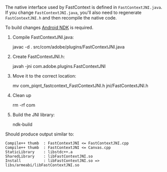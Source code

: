The native interface used by FastContext is defined in `FastContextJNI.java`.
If you change `FastContextJNI.java`, you'll also need to regenerate 
`FastContextJNI.h` and then recompile the native code.

To build changes [Android NDK](http://developer.android.com/tools/sdk/ndk/index.html) is required.

1. Compile FastContextJNI.java:

    javac -d . src/com/adobe/plugins/FastContextJNI.java

2. Create FastContextJNI.h:

    javah -jni com.adobe.plugins.FastContextJNI

3. Move it to the correct location:

    mv com_piqnt_fastcontext_FastContextJNI.h jni/FastContextJNI.h

4. Clean up

    rm -rf com

5. Build the JNI library:

    ndk-build

Should produce output similar to:

    Compile++ thumb  : FastContextJNI <= FastContextJNI.cpp
    Compile++ thumb  : FastContextJNI <= Canvas.cpp
    StaticLibrary    : libstdc++.a
    SharedLibrary    : libFastContextJNI.so
    Install          : libFastContextJNI.so => libs/armeabi/libFastContextJNI.so
